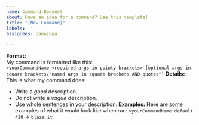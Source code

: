 ```yaml
---
name: Command Request
about: Have an idea for a command? Use this template!
title: "[New Command]"
labels: ''
assignees: qanazoga

---
```


**Format:**  
My command is formatted like this:  
`>yourCommandName <required args in pointy brackets> [optional args in square brackets/"named args in square brackets AND quotes"]`
**Details:**  
This is what my command does:
- Write a *good* description.
- Do not write a *vague* description.
- Use whole sentences in your description.
**Examples:**
Here are some examples of what it would look like when run:
`>yourCommandName default 420` -> `blaze it`
